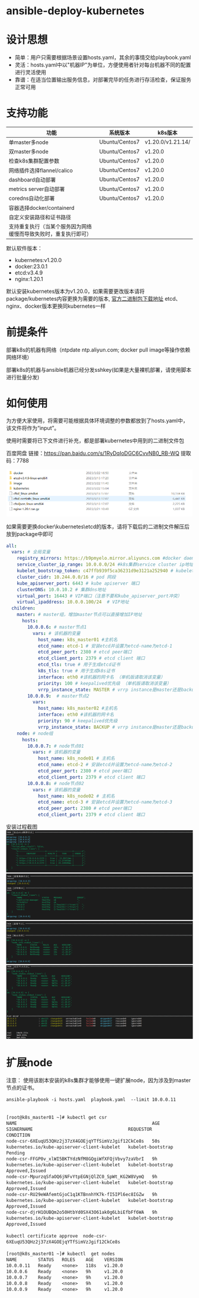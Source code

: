 # ansible-deploy-kubernetes

# 设计思想

- 简单：用户只需要根据场景设置hosts.yaml，其余的事情交给playbook.yaml
- 灵活：hosts.yaml中以"机器IP"为单位，方便使用者针对每台机器不同的配置进行灵活使用
- 靠谱：在适当位置输出服务信息，对部署完毕的任务进行存活检查，保证服务正常可用

# 支持功能

| 功能                | 系统版本           | k8s版本 |
| ------------------- |----------------|-------|
| 单master多node      | Ubuntu/Centos7 | v1.20.0/v1.21.14/ |
| 双master多node      | Ubuntu/Centos7 |    v1.20.0   |
| 检查k8s集群配置参数 | Ubuntu/Centos7 |   v1.20.0    |
| 网络插件选择flannel/calico | Ubuntu/Centos7 | v1.20.0 |
| dashboard自动部署 | Ubuntu/Centos7 | v1.20.0 |
| metrics server自动部署 | Ubuntu/Centos7 | v1.20.0 |
| coredns自动化部署 | Ubuntu/Centos7 | v1.20.0 |
| 容器选择docker/containerd |  |  |
| 自定义安装路径和证书路径 |  |  |
| 支持重复执行（当某个服务因为网络缓慢而导致失败时，重复执行即可） |  |  |

默认软件版本：

- kubernetes:v1.20.0
- docker:23.0.1
- etcd:v3.4.9
- nginx:1.20.1



默认安装kubernetes版本为v1.20.0，如果需要更改版本请将package/kubernetes内容更换为需要的版本,
[官方二进制包下载地址](https://github.com/kubernetes/kubernetes/tree/master/CHANGELOG) 
etcd、nginx、docker版本更换同kubernetes一样

# 前提条件

部署k8s的机器有网络（ntpdate ntp.aliyun.com;  docker pull image等操作依赖网络环境）

部署k8s的机器与ansible机器已经分发sshkey(如果是大量裸机部署，请使用脚本进行批量分发)



# 如何使用

为方便大家使用，将需要可能根据具体环境调整的参数都放到了hosts.yaml中，该文件将作为“input”。

使用时需要将已下文件进行补充，都是部署kubernetes中用到的二进制文件包

百度网盘 链接：https://pan.baidu.com/s/1RyDqIoDGC6CvvNB0_RB-WQ 
提取码：7788 

![img.png](img/img_4.png)

如果需要更换docker\kubernetes\etcd的版本，请将下载后的二进制文件解压后放到package中即可

```yaml
all:
  vars: # 全局变量
    registry_mirrors: https://b9pmyelo.mirror.aliyuncs.com #docker daemon.json的阿里云加速地址
    service_cluster_ip_range: 10.0.0.0/24 #k8s集群service cluster ip地址范围
    kubelet_bootstrap_token: c47ffb939f5ca36231d9e3121a252940 # kubelet bootstrap token
    cluster_cidr: 10.244.0.0/16 # pod 网段
    kube_apiserver_port: 6443 # kube apiserver 端口
    clusterDNS: 10.0.10.2 # 集群dns地址
    virtual_port: 16443 # VIP端口（注意不要和kube_apiserver_port冲突）
    virtual_ipaddress: 10.0.0.100/24  # VIP地址
  children:
    master: # master组，增加master节点可以直接增加IP地址
      hosts:
        10.0.0.6: # master节点1
          vars: # 该机器的变量
            host_name: k8s_master01 #主机名
            etcd_name: etcd-1 # 安装etcd并设置为etcd-name为etcd-1
            etcd_peer_port: 2380 # etcd peer端口
            etcd_client_port: 2379 # etcd client 端口
            etcd_tls: true # 用于生成etcd证书
            k8s_tls: true # 用于生成k8s证书
            interface: eth0 #该机器的网卡名 （单机版请取消该变量）
            priority: 100 # keepalived优先级 （单机版请取消该变量）
            vrrp_instance_state: MASTER # vrrp instance是master还是backup （单机版请取消该变量）
        10.0.0.9:  # master节点2
          vars:
            host_name: k8s_master02 #主机名
            interface: eth0 #该机器的网卡名 
            priority: 90 # keepalived优先级
            vrrp_instance_state: BACKUP # vrrp instance是master还是backup
    node: # node组
      hosts: 
        10.0.0.7: # node节点01
          vars: # 该机器的变量
            host_name: k8s_node01 # 主机名
            etcd_name: etcd-2 # 安装etcd并设置为etcd-name为etcd-2
            etcd_peer_port: 2380 # etcd peer端口
            etcd_client_port: 2379 # etcd client 端口
        10.0.0.8: # node节点02
          vars: # 该机器的变量
            host_name: k8s_node02 # 主机名
            etcd_name: etcd-3 # 安装etcd并设置为etcd-name为etcd-3
            etcd_peer_port: 2380 # etcd peer端口
            etcd_client_port: 2379 # etcd client 端口
```

安装过程截图
![img.png](img/img.png)
![img.png](img/img_1.png)
![img.png](img/img_2.png)
![img.png](img/img_3.png)


# 扩展node
注意： 使用该剧本安装的k8s集群才能够使用一键扩展node，因为涉及到master节点的证书。
```shell
ansible-playbook -i hosts.yaml  playbook.yaml  --limit 10.0.0.11


[root@k8s_master01 ~]# kubectl get csr
NAME                                                   AGE   SIGNERNAME                                    REQUESTOR           CONDITION
node-csr-6XEuqU53QHz2j37zX4GOEjqYTfSimVzJgif12CkCe8s   50s   kubernetes.io/kube-apiserver-client-kubelet   kubelet-bootstrap   Pending
node-csr-FFGP0v_xlWI5BKTYdzNfM8GQgiWfXFQjVbvy7zaVbrI   9h    kubernetes.io/kube-apiserver-client-kubelet   kubelet-bootstrap   Approved,Issued
node-csr-MpurzqSfaOQ6jNFvYtpEGNjQlZC0_SpWt_KG2W8VymQ   9h    kubernetes.io/kube-apiserver-client-kubelet   kubelet-bootstrap   Approved,Issued
node-csr-RU29eWAfemtGjoC1q1KTBnnhYK7k-fI5IPl6ec8IGZw   9h    kubernetes.io/kube-apiserver-client-kubelet   kubelet-bootstrap   Approved,Issued
node-csr-djrH1OUBQm2o50HtbYd0SX43O61ak0g6LbiEfbFf6WA   9h    kubernetes.io/kube-apiserver-client-kubelet   kubelet-bootstrap   Approved,Issued

kubectl certificate approve  node-csr-6XEuqU53QHz2j37zX4GOEjqYTfSimVzJgif12CkCe8s

[root@k8s_master01 ~]# kubectl  get nodes
NAME        STATUS   ROLES    AGE    VERSION
10.0.0.11   Ready    <none>   118s   v1.20.0
10.0.0.6    Ready    <none>   9h     v1.20.0
10.0.0.7    Ready    <none>   9h     v1.20.0
10.0.0.8    Ready    <none>   9h     v1.20.0
10.0.0.9    Ready    <none>   9h     v1.20.0

```



